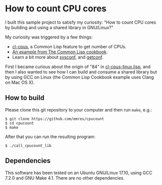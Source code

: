# How to count CPU cores
I built this sample project to satisfy my curiosity: "How to count CPU cores by
building and using a shared library in GNU/Linux?"

My curiosity was triggered by a few things:

* [cl-cpus](https://github.com/muyinliu/cl-cpus), a Common Lisp feature to get
number of CPUs.
* [An example from The Common Lisp cookbook](https://lispcookbook.github.io/cl-cookbook/process.html#preamble---get-the-number-of-cores-with-a-call-to-cffi).
* Learn a bit more about [sysconf](http://man7.org/linux/man-pages/man3/sysconf.3.html), and
[getconf](https://linux.die.net/man/1/getconf).

First I became curious about the origin of "84" in
[cl-cpus-linux.lisp](https://github.com/muyinliu/cl-cpus/blob/master/cl-cpus-linux.lisp),
and then I also wanted to see how I can build and consume a shared library but
by using GCC on Linux (the Common Lisp Cookbook example uses Clang on Mac OS X).

## How to build
Please clone this git repository to your computer and then run `make`, e.g.:

    $ git clone https://github.com/emres/cpucount
    $ cd cpucount
    $ make

After that you can run the resulting program:

    $ ./call_cpucount_lib

## Dependencies
This software has been tested on an Ubuntu GNU/Linux 17.10, using GCC 7.2.0 and
GNU Make 4.1. There are no other dependencies.


